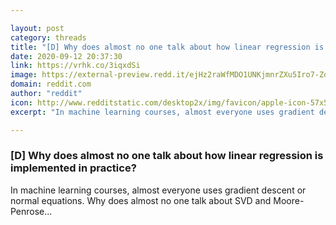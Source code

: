 ```yaml
---

layout: post
category: threads
title: "[D] Why does almost no one talk about how linear regression is implemented in practice?"
date: 2020-09-12 20:37:30
link: https://vrhk.co/3iqxdSi
image: https://external-preview.redd.it/ejHz2raWfMDO1UNKjmnrZXu5Iro7-ZdJo1oh4JNMEzI.jpg?width=1200&height=628.272251309&auto=webp&crop=1200:628.272251309,smart&s=99913348c7473c9ff469df7ac1d9728d9a2a6655
domain: reddit.com
author: "reddit"
icon: http://www.redditstatic.com/desktop2x/img/favicon/apple-icon-57x57.png
excerpt: "In machine learning courses, almost everyone uses gradient descent or normal equations. Why does almost no one talk about SVD and Moore-Penrose..."

---
```


### [D] Why does almost no one talk about how linear regression is implemented in practice?

In machine learning courses, almost everyone uses gradient descent or normal equations. Why does almost no one talk about SVD and Moore-Penrose...